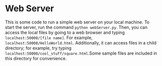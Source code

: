 # Web Server

This is some code to run a simple web server on your local machine. To start the server, run the command ```python webServer.py```. Then, you can access the local files by going to a web browser and typing ```localhost:50000/[file name]```. For example, ```localhost:50000/HelloWorld.html```. Additionally, it can access files in a child directory; for example, try typing ```localhost:50000/cool_stuff/square.html```.Some sample files are included in this directory for convenience.